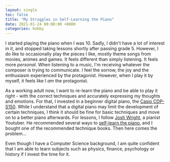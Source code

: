 ```yaml
---
layout: single
toc: false
title: "My Struggles in Self-Learning the Piano"
date: 2021-01-24 00:00:00 +0800
categories: hobby
---
```


I started playing the piano when I was 10. Sadly, I didn't have a lot of interest in it, and stopped taking lessons shortly after passing grade 5. However, I do like to occasionally play the pieces I like, mostly theme songs from movies, animes and games. It feels different than simply listening. It feels more *personal*. When listening to a music, I'm receiving whatever the composer is trying to communicate. I feel the sorrow, the joy and the enthusiasm experienced by the protagonist. However, when I play it by myself, it feels like I *am* the protagonist.

As a working adult now, I want to re-learn the piano and be able to play it right - with the correct techniques and accurately expressing my thoughts and emotions. For that, I invested in a beginner digital piano, the [Casio CDP-S150](https://www.casio-intl.com/sg/en/emi/products/cdps150/). While I understand that a digital piano may limit the development of certain techniques, I think it should be fine for basic techniques and move on to a better piano afterwards. For lessons, I follow [Josh Wright](https://www.youtube.com/channel/UCp4DtLatjb5dBNHHYcvVXCw), a pianist Youtuber. He recommended several ways to [self-learn the piano](https://youtu.be/JWLMzWhOLp8), and I bought one of the recommended technique books. Then here comes the problem...

Even though I have a Computer Science background, I am quite confident that I am able to learn subjects such as physics, finance, psychology or history if I invest the time for it.
